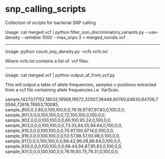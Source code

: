 snp_calling_scripts
===================

Collection of scripts for bacterial SNP calling

Usage: cat merged.vcf | python filter_non_discriminatory_variants.py --use-density --window 1000 --max_snps 3 > merged_nondis.vcf

------

Usage: python count_snp_density.py -vcfs vcfs.txt

Where vcfs.txt contains a list of .vcf files.

------

Usage: cat merged.vcf | python output_af_from_vcf.py

This will output a table of allele frequencies, samples v positions extracted from a vcf file containing allele frequencies i.e. VarScan.

sample,14270,17152,18532,19568,19572,32507,36448,60760,64630,64706,70594,72619,76953,110085,
sample_900,0,3.85,0,100,100,0,0,76.19,97.87,97.83,0,100,0,0,
sample_901,0,0,0,100,100,0,0,72,100,100,0,100,0,0,
sample_902,0,0,0,100,100,0,0,60,100,95.24,0,100,0,0,
sample_903,0,0,0,100,100,0,0,73.33,94.55,94.64,0,100,0,0,
sample_910,0,0,0,100,100,0,0,70.97,100,97.14,0,100,0,0,
sample_916,0,0,0,100,100,0,0,53.57,88.57,93.88,0,100,0,0,
sample_917,0,0,0,100,100,0,0,68.42,96.08,88.64,0,100,0,0,
sample_930,0,0,0,100,100,0,0,69.44,94.87,95.83,0,100,0,0,
sample_931,0,0,0,100,100,0,0,76.19,93.75,79.31,0,100,0,0,
